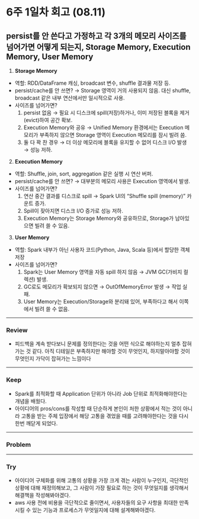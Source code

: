 # 6주 1일차 회고 (08.11)

## persist를 안 쓴다고 가정하고 각 3개의 메모리 사이즈를 넘어가면 어떻게 되는지, Storage Memory, Execution Memory, User Memory

1. **Storage Memory**

- 역할: RDD/DataFrame 캐싱, broadcast 변수, shuffle 결과물 저장 등.
- persist/cache를 안 쓰면? → Storage 영역이 거의 사용되지 않음. 대신 shuffle, broadcast 같은 내부 연산에서만 일시적으로 사용.
- 사이즈를 넘어가면?
    1. persist 없음 → 필요 시 디스크에 spill(저장)하거나, 이미 저장된 블록을 제거(evict)하여 공간 확보.
    2. Execution Memory와 공유 → Unified Memory 환경에서는 Execution 메모리가 부족하지 않으면 Storage 영역이 Execution 메모리를 잠시 빌려 씀.
    3. 둘 다 꽉 찬 경우 → 더 이상 메모리에 블록을 유지할 수 없어 디스크 I/O 발생 → 성능 저하.

2. **Execution Memory**

- 역할: Shuffle, join, sort, aggregation 같은 실행 시 연산 버퍼.
- persist/cache를 안 쓰면? → 대부분의 메모리 사용은 Execution 영역에서 발생.
- 사이즈를 넘어가면?
    1. 연산 중간 결과를 디스크로 spill → Spark UI의 “Shuffle spill (memory)” 카운트 증가.
    2. Spill이 잦아지면 디스크 I/O 증가로 성능 저하.
    3. Execution Memory는 Storage Memory와 공유하므로, Storage가 남아있으면 빌려 쓸 수 있음.

3. **User Memory**

- 역할: Spark 내부가 아닌 사용자 코드(Python, Java, Scala 등)에서 할당한 객체 저장
- 사이즈를 넘어가면?
    1. Spark는 User Memory 영역을 자동 spill 하지 않음 → JVM GC(가비지 컬렉션) 발생.
    2. GC로도 메모리가 확보되지 않으면 → OutOfMemoryError 발생 → 작업 실패.
    3. User Memory는 Execution/Storage와 분리돼 있어, 부족하다고 해서 이쪽에서 빌려 쓸 수 없음.

---
### Review
- 피드백을 계속 받다보니 문제를 정의한다는 것을 어떤 식으로 해야하는지 얼추 잡혀가는 것 같다. 아직 디테일은 부족하지만 해야할 것이 무엇인지, 하지말아야할 것이 무엇인지 가닥이 잡혀가는 느낌이다

---
### Keep
- Spark를 최적화할 때 Application 단위가 아니라 Job 단위로 최적화해야한다는 개념을 배웠다.
- 아이디어의 pros/cons를 작성할 때 단순하게 본인이 처한 상황에서 적는 것이 아니라 고통을 받는 주체 입장에서 해당 고통을 겪었을 때를 고려해야한다는 것을 다시 한번 깨닫게 되었다.

---
### Problem

---
### Try
- 아이디어 구체화를 위해 고통의 상황을 가장 크게 겪는 사람이 누구인지, 극단적인 상황에 대해 재정의해보고, 그 사람이 가장 필요로 하는 것이 무엇일지를 생각해서 해결책을 작성해봐야겠다.
- aws 사용 전에 비용을 극단적으로 줄이면서, 사용자들의 요구 사항을 최대한 만족시킬 수 있는 기능과 프로세스가 무엇일지에 대해 설계해봐야겠다.

